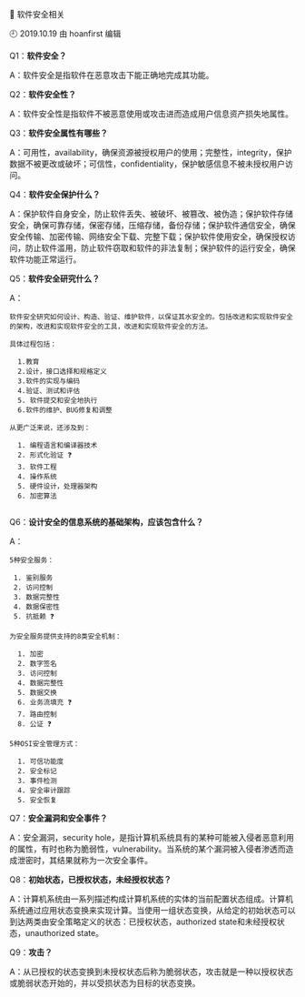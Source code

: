 🐾 软件安全相关

🕘 2019.10.19 由 hoanfirst 编辑

Q1：**软件安全？**

A：软件安全是指软件在恶意攻击下能正确地完成其功能。


Q2：**软件安全性？**

A：软件安全性是指软件不被恶意使用或攻击进而造成用户信息资产损失地属性。


Q3：**软件安全属性有哪些？**

A：可用性，availability，确保资源被授权用户的使用；完整性，integrity，保护数据不被更改或破坏；可信性，confidentiality，保护敏感信息不被未授权用户访问。


Q4：**软件安全保护什么？**

A：保护软件自身安全，防止软件丢失、被破坏、被篡改、被伪造；保护软件存储安全，确保可靠存储，保密存储，压缩存储，备份存储；保护软件通信安全，确保安全传输、加密传输、网络安全下载、完整下载；保护软件使用安全，确保授权访问，防止软件滥用，防止软件窃取和软件的非法复制；保护软件的运行安全，确保软件功能正常运行。


Q5：**软件安全研究什么？**

A：

```
软件安全研究如何设计、构造、验证、维护软件，以保证其水安全的。包括改进和实现软件安全的架构，改进和实现软件安全的工具，改进和实现软件安全的方法。

具体过程包括：

  1.教育 
  2.设计，接口选择和规格定义 
  3.软件的实现与编码 
  4.验证、测试和评估 
  5. 软件提交和安全地执行 
  6.软件的维护、BUG修复和调整
  
从更广泛来说，还涉及到：

  1. 编程语言和编译器技术
  2. 形式化验证 ❓
  3. 软件工程
  4. 操作系统
  5. 硬件设计，处理器架构
  6. 加密算法
  
```


Q6：**设计安全的信息系统的基础架构，应该包含什么？**

A：

```
5种安全服务：

 1. 鉴别服务
 2. 访问控制
 3. 数据完整性
 4. 数据保密性
 5. 抗抵赖 ❓
 
为安全服务提供支持的8类安全机制：

  1. 加密
  2. 数字签名
  3. 访问控制
  4. 数据完整性
  5. 数据交换
  6. 业务流填充 ❓
  7. 路由控制
  8. 公证 ❓

5种OSI安全管理方式：

  1. 可信功能度
  2. 安全标记
  3. 事件检测
  4. 安全审计跟踪
  5. 安全恢复

```


Q7：**安全漏洞和安全事件？**

A：安全漏洞，security hole，是指计算机系统具有的某种可能被入侵者恶意利用的属性，有时也称为脆弱性，vulnerability。当系统的某个漏洞被入侵者渗透而造成泄密时，其结果就称为一次安全事件。


Q8：**初始状态，已授权状态，未经授权状态？**

A：计算机系统由一系列描述构成计算机系统的实体的当前配置状态组成。计算机系统通过应用状态变换来实现计算。当使用一组状态变换，从给定的初始状态可以到达两类由安全策略定义的状态：已授权状态，authorized state和未经授权状态，unauthorized state。


Q9：**攻击？**

A：从已授权的状态变换到未授权状态后称为脆弱状态，攻击就是一种以授权状态或脆弱状态开始的，并以受损状态为目标的状态变换。
